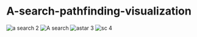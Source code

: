 # A-search-pathfinding-visualization
![a search 2](https://user-images.githubusercontent.com/52878265/185157383-be7168ae-83cd-4e0a-8f21-ef69602e4278.png)
![A search](https://user-images.githubusercontent.com/52878265/185157396-695a6ce2-6c32-4325-8baf-f8e1efbbe22b.png)
![astar 3](https://user-images.githubusercontent.com/52878265/185157405-09552fee-b809-4f69-b620-40885ae34c36.png)
![sc 4](https://user-images.githubusercontent.com/52878265/185157410-51df8144-8bcc-49c5-86bf-9168b64be0f2.png)
